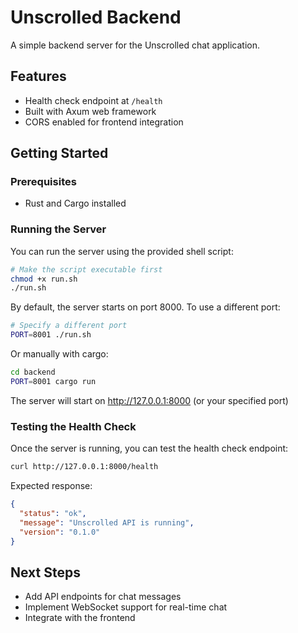 # Unscrolled Backend

A simple backend server for the Unscrolled chat application.

## Features

- Health check endpoint at `/health`
- Built with Axum web framework
- CORS enabled for frontend integration

## Getting Started

### Prerequisites

- Rust and Cargo installed

### Running the Server

You can run the server using the provided shell script:

```bash
# Make the script executable first
chmod +x run.sh
./run.sh
```

By default, the server starts on port 8000. To use a different port:

```bash
# Specify a different port
PORT=8001 ./run.sh
```

Or manually with cargo:

```bash
cd backend
PORT=8001 cargo run
```

The server will start on http://127.0.0.1:8000 (or your specified port)


### Testing the Health Check

Once the server is running, you can test the health check endpoint:

```bash
curl http://127.0.0.1:8000/health
```

Expected response:
```json
{
  "status": "ok",
  "message": "Unscrolled API is running",
  "version": "0.1.0"
}
```

## Next Steps

- Add API endpoints for chat messages
- Implement WebSocket support for real-time chat
- Integrate with the frontend
